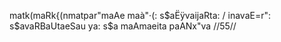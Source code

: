matk(maRk{(nmatpar"maAe maà"·(: s$aËÿvaijaRta: /
inavaE=r": s$avaRBaUtaeSau ya: s$a maAmaeita paANx"va //55//